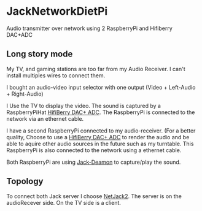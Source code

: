 # JackNetworkDietPi

Audio transmitter over network using 2 RaspberryPi and Hifiberry DAC+ADC

## Long story mode

My TV, and gaming stations are too far from my Audio Receiver. I can't install multiples wires to connect them.

I bought an audio-video input selector with one output (Video + Left-Audio + Right-Audio)

I Use the TV to display the video. The sound is captured by a RaspberryPiHat [HifiBerry DAC+ ADC](https://www.hifiberry.com/shop/boards/hifiberry-dac-adc/). The RaspberryPi is connected to the network via an ethernet cable.

I have a second RaspberryPi connected to my audio-receiver. (For a better quality, Choose to use a [HifiBerry DAC+ ADC](https://www.hifiberry.com/shop/boards/hifiberry-dac-adc/) to render the audio and be able to aquire other audio sources in the future such as my turntable. This RaspberryPi is also connected to the network using a ethernet cable.

Both RaspberryPi are using [Jack-Deamon](https://jackaudio.org/) to capture/play the sound.

## Topology

To connect both Jack server I choose [NetJack2](https://github.com/jackaudio/jackaudio.github.com/wiki/WalkThrough_User_NetJack2). The server is on the audioRecever side. On the TV side is a client.
